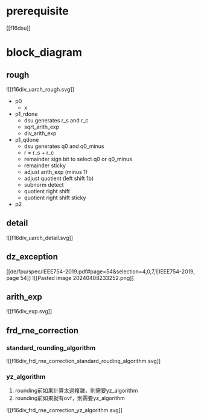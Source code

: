 # prerequisite

[[f16dsu]]

# block_diagram
## rough

![[f16div_uarch_rough.svg]]

- p0
	- x
- p1_rdone
	- dsu generates r_s and r_c
	- sqrt_arith_exp
	- div_arith_exp
- p1_qdone
	- dsu generates q0 and q0_minus
	- r = r_s + r_c
	- remainder sign bit to select q0 or q0_minus
	- remainder sticky
	- adjust arith_exp (minus 1)
	- adjust quotient (left shift 1b)
	- subnorm detect
	- quotient right shift
	- quotient right shift sticky
- p2
## detail

![[f16div_uarch_detail.svg]]

## dz_exception
[[de/fpu/spec/IEEE754-2019.pdf#page=54&selection=4,0,7,1|IEEE754-2019, page 54]]
![[Pasted image 20240408233252.png]]


## arith_exp
![[f16div_exp.svg]]
## frd_rne_correction
### standard_rounding_algorithm
![[f16div_frd_rne_correction_standard_rouding_algorithm.svg]]
### yz_algorithm

1. rounding前如果計算太過複雜，則需要yz_algorithm
2. rounding前如果就有ovf，則需要yz_algorithm

![[f16div_frd_rne_correction_yz_algorithm.svg]]